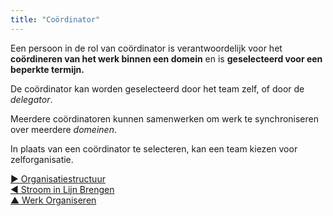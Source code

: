 ```yaml
---
title: "Coördinator"
---
```



Een persoon in de rol van coördinator is verantwoordelijk voor het <strong>coördineren van het werk binnen een domein</strong> en is <strong>geselecteerd voor een beperkte termijn.</strong>

De coördinator kan worden geselecteerd door het team zelf, of door de <dfn data-info="Delegator: Een individu of groep die de verantwoordelijkheid voor een domein aan anderen delegeert.">delegator</dfn>.

Meerdere coördinatoren kunnen samenwerken om werk te synchroniseren over meerdere <dfn data-info="Domein: Een afgebakend gebied van invloed, activiteit en besluitvorming binnen een organisatie.">domeinen</dfn>.

In plaats van een coördinator te selecteren, kan een team kiezen voor zelforganisatie.

[&#9654; Organisatiestructuur](organizational-structure.html)<br/>[&#9664; Stroom in Lijn Brengen](align-flow.html)<br/>[&#9650; Werk Organiseren](organizing-work.html)

